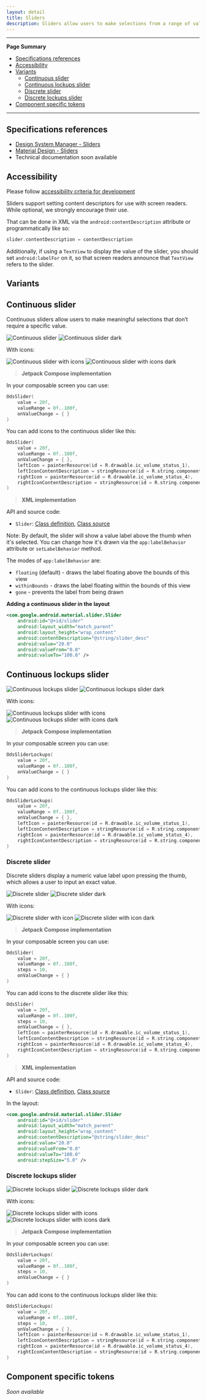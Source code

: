 ```yaml
---
layout: detail
title: Sliders
description: Sliders allow users to make selections from a range of values.
---
```


---

**Page Summary**

* [Specifications references](#specifications-references)
* [Accessibility](#accessibility)
* [Variants](#variants)
  * [Continuous slider](#continuous-slider)
  * [Continuous lockups slider](#continuous-lockups-slider)
  * [Discrete slider](#discrete-slider)
  * [Discrete lockups slider](#discrete-lockups-slider)
* [Component specific tokens](#component-specific-tokens)

---

## Specifications references

- [Design System Manager - Sliders](https://system.design.orange.com/0c1af118d/p/8077fc-sliders/b/673558)
- [Material Design - Sliders](https://material.io/components/sliders/)
- Technical documentation soon available

## Accessibility

Please follow [accessibility criteria for development](https://a11y-guidelines.orange.com/en/mobile/android/development/)

Sliders support setting content descriptors for use with screen readers. While
optional, we strongly encourage their use.

That can be done in XML via the `android:contentDescription` attribute or
programmatically like so:

```kotlin
slider.contentDescription = contentDescription
```

Additionally, if using a `TextView` to display the value of the slider, you
should set `android:labelFor` on it, so that screen readers announce that
`TextView` refers to the slider.

## Variants

## Continuous slider

Continuous sliders allow users to make meaningful selections that don’t require
a specific value.

![Continuous slider](images/slider_continuous_light.png) ![Continuous slider dark](images/slider_continuous_dark.png)

With icons:

![Continuous slider with icons](images/slider_continuous_with_icon_light.png) ![Continuous slider with icons dark](images/slider_continuous_with_icon_dark.png)

> **Jetpack Compose implementation**

In your composable screen you can use:

```kotlin
OdsSlider(
    value = 20f,
    valueRange = 0f..100f,
    onValueChange = { }
)
```

You can add icons to the continuous slider like this:

```kotlin
OdsSlider(
    value = 20f,
    valueRange = 0f..100f,
    onValueChange = { },
    leftIcon = painterResource(id = R.drawable.ic_volume_status_1),
    leftIconContentDescription = stringResource(id = R.string.component_slider_low_volume),
    rightIcon = painterResource(id = R.drawable.ic_volume_status_4),
    rightIconContentDescription = stringResource(id = R.string.component_slider_high_volume)
)
```

> **XML implementation**

API and source code:

*   `Slider`: [Class definition](https://developer.android.com/reference/com/google/android/material/slider/Slider), [Class source](https://github.com/material-components/material-components-android/tree/master/lib/java/com/google/android/material/slider/Slider.java)

Note: By default, the slider will show a value label above the thumb when it's
selected. You can change how it's drawn via the `app:labelBehavior` attribute or
`setLabelBehavior` method.

The modes of `app:labelBehavior` are:

*   `floating` (default) - draws the label floating above the bounds of this
    view
*   `withinBounds` - draws the label floating within the bounds of this view
*   `gone` - prevents the label from being drawn

**Adding a continuous slider in the layout**

```xml
<com.google.android.material.slider.Slider
    android:id="@+id/slider"
    android:layout_width="match_parent"
    android:layout_height="wrap_content"
    android:contentDescription="@string/slider_desc"
    android:value="20.0"
    android:valueFrom="0.0"
    android:valueTo="100.0" />
```

## Continuous lockups slider

![Continuous lockups slider](images/slider_continuous_lockups_light.png) ![Continuous lockups slider dark](images/slider_continuous_lockups_light.png)

With icons:

![Continuous lockups slider with icons](images/slider_continuous_lockups_with_icon_light.png) ![Continuous lockups slider with icons dark](images/slider_continuous_lockups_with_icon_dark.png)

> **Jetpack Compose implementation**

In your composable screen you can use:

```kotlin
OdsSliderLockups(
    value = 20f,
    valueRange = 0f..100f,
    onValueChange = { }
)
```

You can add icons to the continuous lockups slider like this:

```kotlin
OdsSliderLockups(
    value = 20f,
    valueRange = 0f..100f,
    onValueChange = { },
    leftIcon = painterResource(id = R.drawable.ic_volume_status_1),
    leftIconContentDescription = stringResource(id = R.string.component_slider_low_volume),
    rightIcon = painterResource(id = R.drawable.ic_volume_status_4),
    rightIconContentDescription = stringResource(id = R.string.component_slider_high_volume)
)
```

### Discrete slider

Discrete sliders display a numeric value label upon pressing the thumb, which
allows a user to input an exact value.

![Discrete slider](images/slider_discrete_light.png) ![Discrete slider dark](images/slider_discrete_dark.png)

With icons:

![Discrete slider with icon](images/slider_discrete_with_icon_light.png) ![Discrete slider with icon dark](images/slider_discrete_with_icon_dark.png)

> **Jetpack Compose implementation**

In your composable screen you can use:

```kotlin
OdsSlider(
    value = 20f,
    valueRange = 0f..100f,
    steps = 10,
    onValueChange = { }
)
```

You can add icons to the discrete slider like this:

```kotlin
OdsSlider(
    value = 20f,
    valueRange = 0f..100f,
    steps = 10,
    onValueChange = { },
    leftIcon = painterResource(id = R.drawable.ic_volume_status_1),
    leftIconContentDescription = stringResource(id = R.string.component_slider_low_volume),
    rightIcon = painterResource(id = R.drawable.ic_volume_status_4),
    rightIconContentDescription = stringResource(id = R.string.component_slider_high_volume)
)
```

> **XML implementation**

API and source code:

*   `Slider`: [Class definition](https://developer.android.com/reference/com/google/android/material/slider/Slider), [Class source](https://github.com/material-components/material-components-android/tree/master/lib/java/com/google/android/material/slider/Slider.java)

In the layout:

```xml
<com.google.android.material.slider.Slider
    android:id="@+id/slider"
    android:layout_width="match_parent"
    android:layout_height="wrap_content"
    android:contentDescription="@string/slider_desc"
    android:value="20.0"
    android:valueFrom="0.0"
    android:valueTo="100.0"    
    android:stepSize="5.0" />
```

### Discrete lockups slider

![Discrete lockups slider](images/slider_discrete_lockups_light.png) ![Discrete lockups slider dark](images/slider_discrete_lockups_dark.png)

With icons:

![Discrete lockups slider with icons](images/slider_discrete_lockups_with_icon_light.png) ![Discrete lockups slider with icons dark](images/slider_discrete_lockups_with_icon_dark.png)

> **Jetpack Compose implementation**

In your composable screen you can use:

```kotlin
OdsSliderLockups(
    value = 20f,
    valueRange = 0f..100f,
    steps = 10,
    onValueChange = { }
)
```

You can add icons to the continuous lockups slider like this:

```kotlin
OdsSliderLockups(
    value = 20f,
    valueRange = 0f..100f,
    steps = 10,
    onValueChange = { },
    leftIcon = painterResource(id = R.drawable.ic_volume_status_1),
    leftIconContentDescription = stringResource(id = R.string.component_slider_low_volume),
    rightIcon = painterResource(id = R.drawable.ic_volume_status_4),
    rightIconContentDescription = stringResource(id = R.string.component_slider_high_volume)
)
```

## Component specific tokens

_Soon available_
